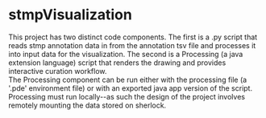 # stmpVisualization
This project has two distinct code components.  The first is a .py script that reads stmp annotation data in from the annotation tsv file and processes it into input data for the visualization.  The second is a Processing (a java extension language) script that renders the drawing and provides interactive curation workflow.  
The Processing component can be run either with the processing file (a '.pde' environment file) or with an exported java app version of the script.  Processing must run locally--as such the design of the project involves remotely mounting the data stored on sherlock.
